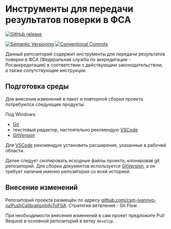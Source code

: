 # Инструменты для передачи результатов поверки в ФСА

[![GitHub release](https://img.shields.io/github/v/release/csm-ivanovo-ru/PushCalibrationInfoToFSA.svg?sort=semver&logo=github)](https://github.com/csm-ivanovo-ru/PushCalibrationInfoToFSA/releases)

[![Semantic Versioning](https://img.shields.io/static/v1?label=Semantic%20Versioning&message=v2.0.0&color=green&logo=semver)](https://semver.org/lang/ru/spec/v2.0.0.html)
[![Conventional Commits](https://img.shields.io/badge/Conventional%20Commits-v1.0.0-yellow.svg?logo=git)](https://conventionalcommits.org)

Данный репозиторий содержит инструменты для передачи результатов поверки в
ФСА (Федеральная служба по аккредитации - Росаккредитация)
в соответствии с действующим законодательством,
а также сопутствующие инструкции.

## Подготовка среды

Для внесения изменений в пакет и повторной сборки проекта потребуются следующие продукты:

Под Windows:

- [Git][]
- текстовый редактор, настоятельно рекомендую [VSCode][]
- [GitVersion][]

Для [VSCode][] рекомендую установить расширения, указанные в рабочей области.

Далее следует скопировать исходные файлы проекта, клонировав git репозиторий.
Для сборки документов используется [GitVersion][], а он требует наличия именно
репозитория со всей историей.

## Внесение изменений

Репозиторий проекта размещён по адресу
[github.com/csm-ivanovo-ru/PushCalibrationInfoToFSA](https://github.com/csm-ivanovo-ru/PushCalibrationInfoToFSA).
Стратегия ветвления - Git Flow.

При необходимости внесения изменений в сам проект предложите Pull Request в основной
репозиторий в ветку `develop`.

[Git]: https://github.com/git-guides/install-git#install-git-on-windows "Install Git on Windows"
[VSCode]: https://code.visualstudio.com/ "Visual Studio Code"
[PowerShellCore]: https://github.com/PowerShell/PowerShell "PowerShell Core"
[GitVersion]: https://github.com/GitTools/GitVersion "Easy Semantic Versioning for projects using Git"
